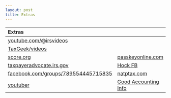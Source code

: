 ```yaml
---
layout: post
title: Extras
---
```

 
 
|Extras||
|:-|:-|
|[youtube.com/@irsvideos](https://www.youtube.com/@irsvideos)||
| [TaxGeek/videos](https://www.youtube.com/@TheTaxGeek/videos) ||
| [score.org](https://www.score.org) | [passkeyonline.com](https://passkeyonline.com) |
| [taxpayeradvocate.irs.gov](https://www.taxpayeradvocate.irs.gov/) | [Hock FB](https://www.facebook.com/groups/789554445715835/user/100064721014975/) |
| [facebook.com/groups/789554445715835](https://www.facebook.com/groups/789554445715835) | [natptax.com](https://blog.natptax.com/article?articleId=6IvWK0askHrRjWvN7BP7oC) |
| [youtuber](https://www.youtube.com/watch?v=rE9Tc29A-fU) | [Good Accounting Info](https://www.youtube.com/@AcumenLearning/videos) |
